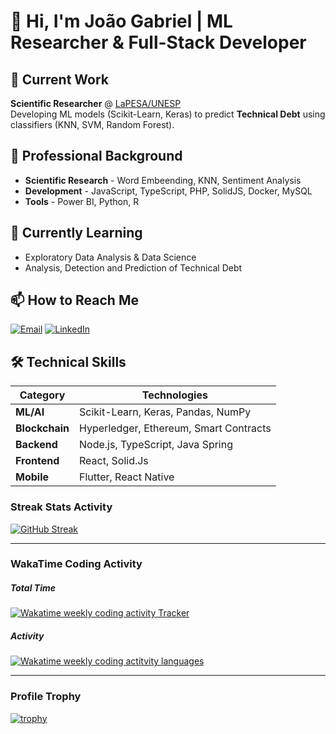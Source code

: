 # 👋 Hi, I'm João Gabriel | **ML Researcher & Full-Stack Developer**

## 🔬 Current Work
**Scientific Researcher** @ [LaPESA/UNESP](https://www.lapesa.unesp.br/)  
Developing ML models (Scikit-Learn, Keras) to predict **Technical Debt** using classifiers (KNN, SVM, Random Forest).

## 💼 Professional Background
- **Scientific Research** - Word Embeending, KNN, Sentiment Analysis
- **Development** - JavaScript, TypeScript, PHP, SolidJS, Docker, MySQL
- **Tools** - Power BI, Python, R

## 🌱 Currently Learning
- Exploratory Data Analysis & Data Science
- Analysis, Detection and Prediction of Technical Debt

## 📫 How to Reach Me
[![Email](https://img.shields.io/badge/Email-j.bezerra@unesp.br-blue?style=flat&logo=gmail)](mailto:j.bezerra@unesp.br)
[![LinkedIn](https://img.shields.io/badge/LinkedIn-joaobezcerra-blue?style=flat&logo=linkedin)](https://www.linkedin.com/in/joaobezcerra)

## 🛠 Technical Skills
| Category        | Technologies                          |
|-----------------|---------------------------------------|
| **ML/AI**       | Scikit-Learn, Keras, Pandas, NumPy    |
| **Blockchain**  | Hyperledger, Ethereum, Smart Contracts|
| **Backend**     | Node.js, TypeScript, Java Spring      |
| **Frontend**    | React, Solid.Js                       |
| **Mobile**      | Flutter, React Native                 |

### Streak Stats Activity
[![GitHub Streak](http://github-readme-streak-stats.herokuapp.com?user=joaobezcerra&theme=default&date_format=M%20j%5B%2C%20Y%5D)](https://git.io/streak-stats)

---

### WakaTime Coding Activity

##### Total Time
<a href="https://wakatime.com/@joaobezcerra" title="Data update every midnight"><img src="https://wakatime.com/badge/user/08e276c7-e836-41e6-bac8-ed132d6ef681.svg?style=for-the-badge" alt="Wakatime weekly coding activity Tracker" /></a>

##### Activity
<a href="https://wakatime.com/@joaobezcerra" title="Data update every midnight"><img src="https://github-readme-stats.vercel.app/api/wakatime?username=joaobezcerra&layout=compact&langs_count=6" alt="Wakatime weekly coding actitvity languages" /></a>

---

### Profile Trophy
[![trophy](https://github-profile-trophy.vercel.app/?username=joaobezcerra&theme=flat&no-bg=true&no-frame=true&column=8&margin-w=15&margin-h=15&rank=SSS,SS,S,AAA,AA,A,B,C,SECRET)](https://github.com/joaobezcerra/github-profile-trophy#about-rank)
